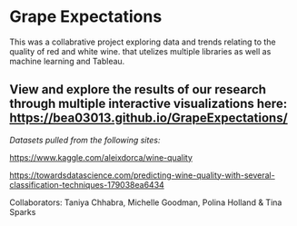 # Grape Expectations

This was a collabrative project exploring data and trends relating to the quality of red and white wine.   that utelizes multiple libraries as well as machine learning and Tableau. 

## View and explore the results of our research through multiple interactive visualizations here: https://bea03013.github.io/GrapeExpectations/


*Datasets pulled from the following sites:*

https://www.kaggle.com/aleixdorca/wine-quality

https://towardsdatascience.com/predicting-wine-quality-with-several-classification-techniques-179038ea6434

Collaborators: Taniya Chhabra, Michelle Goodman, Polina Holland & Tina Sparks

